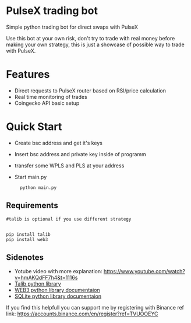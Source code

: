 ﻿# PulseX trading bot

Simple python trading bot for direct swaps with PulseX

Use this bot at your own risk, don't try to trade with real money before making your own strategy, this is just a showcase of possible way to trade with PulseX.



# Features
- Direct requests to PulseX router based on RSI/price calculation
- Real time monitoring of trades
- Coingecko API basic setup

# Quick Start

- Create bsc address and get it's keys
- Insert bsc address and private key inside of programm
- transfer some WPLS and PLS at your address
- Start main.py


    	python main.py
	
## Requirements
	#talib is optional if you use different strategy

	
	pip install talib
    pip install web3

## Sidenotes

- Yotube video with more explanation: https://www.youtube.com/watch?v=hmAKQdFF7h4&t=1116s
- [Talib python library](https://github.com/mrjbq7/ta-lib "Talib python library") 
- [WEB3 python library documentaion](https://web3py.readthedocs.io/en/stable/ "WEB3 python library documentaion")
- [SQLite python library documentaion](https://docs.python.org/3/library/sqlite3.html "SQLite python library documentaion python library documentaion")


If you find this helpfull you can support me by registering with Binance ref link: https://accounts.binance.com/en/register?ref=TVUOOEYC
